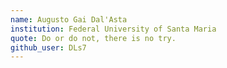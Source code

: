 ```yaml
---
name: Augusto Gai Dal'Asta
institution: Federal University of Santa Maria
quote: Do or do not, there is no try.
github_user: DLs7
---
```


